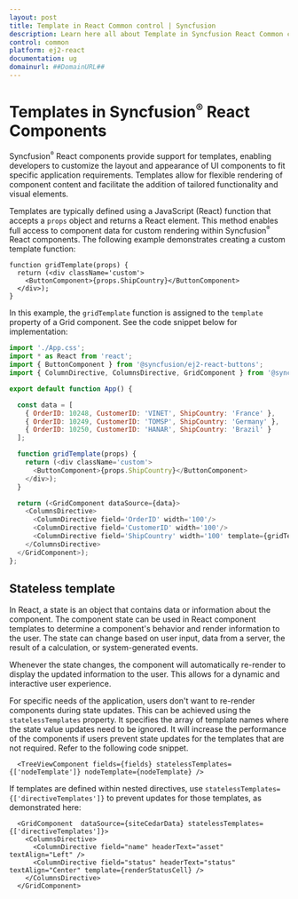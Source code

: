 ```yaml
---
layout: post
title: Template in React Common control | Syncfusion
description: Learn here all about Template in Syncfusion React Common control of Syncfusion Essential JS 2 and more.
control: common
platform: ej2-react
documentation: ug
domainurl: ##DomainURL##
---
```


# Templates in Syncfusion<sup style="font-size:70%">&reg;</sup> React Components

Syncfusion<sup style="font-size:70%">&reg;</sup> React components provide support for templates, enabling developers to customize the layout and appearance of UI components to fit specific application requirements. Templates allow for flexible rendering of component content and facilitate the addition of tailored functionality and visual elements.

Templates are typically defined using a JavaScript (React) function that accepts a `props` object and returns a React element. This method enables full access to component data for custom rendering within Syncfusion<sup style="font-size:70%">&reg;</sup> React components. The following example demonstrates creating a custom template function:

```
function gridTemplate(props) {
  return (<div className='custom'>
    <ButtonComponent>{props.ShipCountry}</ButtonComponent>
  </div>);
}
```

In this example, the `gridTemplate` function is assigned to the `template` property of a Grid component. See the code snippet below for implementation:

```js
import './App.css';
import * as React from 'react';
import { ButtonComponent } from '@syncfusion/ej2-react-buttons';
import { ColumnDirective, ColumnsDirective, GridComponent } from '@syncfusion/ej2-react-grids';

export default function App() {

  const data = [
    { OrderID: 10248, CustomerID: 'VINET', ShipCountry: 'France' },
    { OrderID: 10249, CustomerID: 'TOMSP', ShipCountry: 'Germany' },
    { OrderID: 10250, CustomerID: 'HANAR', ShipCountry: 'Brazil' }
  ];

  function gridTemplate(props) {
    return (<div className='custom'>
      <ButtonComponent>{props.ShipCountry}</ButtonComponent>
    </div>);
  }

  return (<GridComponent dataSource={data}>
    <ColumnsDirective>
      <ColumnDirective field='OrderID' width='100'/>
      <ColumnDirective field='CustomerID' width='100'/>
      <ColumnDirective field='ShipCountry' width='100' template={gridTemplate}/>
    </ColumnsDirective>
  </GridComponent>);
};
```

## Stateless template

In React, a state is an object that contains data or information about the component. The component state can be used in React component templates to determine a component's behavior and render information to the user. The state can change based on user input, data from a server, the result of a calculation, or system-generated events.

Whenever the state changes, the component will automatically re-render to display the updated information to the user. This allows for a dynamic and interactive user experience.

For specific needs of the application, users don't want to re-render components during state updates. This can be achieved using the `statelessTemplates` property. It specifies the array of template names where the state value updates need to be ignored. It will increase the performance of the components if users prevent state updates for the templates that are not required. Refer to the following code snippet.

```
  <TreeViewComponent fields={fields} statelessTemplates={['nodeTemplate']} nodeTemplate={nodeTemplate} />
```

If templates are defined within nested directives, use `statelessTemplates={['directiveTemplates']}` to prevent updates for those templates, as demonstrated here:

```
  <GridComponent  dataSource={siteCedarData} statelessTemplates={['directiveTemplates']}>
    <ColumnsDirective>
      <ColumnDirective field="name" headerText="asset" textAlign="Left" />
      <ColumnDirective field="status" headerText="status" textAlign="Center" template={renderStatusCell} />
    </ColumnsDirective>
  </GridComponent>
```